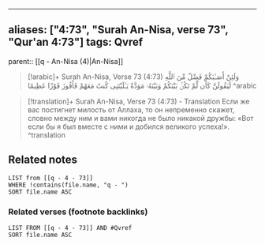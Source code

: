 
---
aliases: ["4:73", "Surah An-Nisa, verse 73", "Qur'an 4:73"]
tags: Qvref
---

parent:: [[q - An-Nisa (4)|An-Nisa]]

> [!arabic]+ Surah An-Nisa, Verse 73 (4:73)
> <span class="quran-arabic">وَلَئِنْ أَصَـٰبَكُمْ فَضْلٌ مِّنَ ٱللَّهِ لَيَقُولَنَّ كَأَن لَّمْ تَكُنۢ بَيْنَكُمْ وَبَيْنَهُۥ مَوَدَّةٌ يَـٰلَيْتَنِى كُنتُ مَعَهُمْ فَأَفُوزَ فَوْزًا عَظِيمًا</span>
^arabic

> [!translation]+ Surah An-Nisa, Verse 73 (4:73) - Translation
> Если же вас постигнет милость от Аллаха, то он непременно скажет, словно между ним и вами никогда не было никакой дружбы: «Вот если бы я был вместе с ними и добился великого успеха!».
^translation



## Related notes
```dataview
LIST from [[q - 4 - 73]]
WHERE !contains(file.name, "q - ")
SORT file.name ASC
```

### Related verses (footnote backlinks)
```dataview
LIST FROM [[q - 4 - 73]] AND #Qvref
SORT file.name ASC
```

